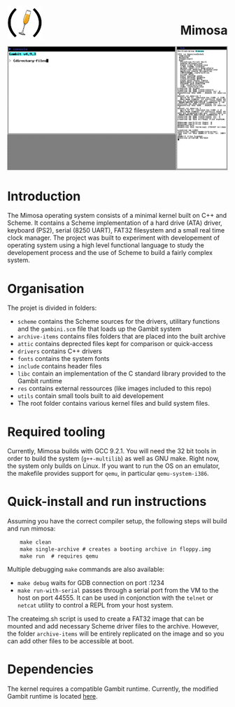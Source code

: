 <img style="float:left" src="res/logo.png" width="80" >
<h1 style="float:right; display:inline-block">Mimosa</h1>

<div style="clear:both"></div>

<img src="res/mimosa_screenshot.png" width="600">

# Introduction

The Mimosa operating system consists of a minimal kernel built on C++ and Scheme. It contains a Scheme implementation of a hard drive (ATA) driver, keyboard (PS2), serial (8250 UART), FAT32 filesystem and a small real time clock manager. The project was built to experiment with developement of operating system using a high level functional language to study the developement process and the use of Scheme to build a fairly complex system.

# Organisation

The projet is divided in folders:

- `scheme` contains the Scheme sources for the drivers, utilitary functions and the `gambini.scm` file that loads up the Gambit system
- `archive-items` contains files folders that are placed into the built archive
- `attic` contains deprected files kept for comparison or quick-access
- `drivers` contains C++ drivers
- `fonts` contains the system fonts
- `include` contains header files
- `libc` contain an implementation of the C standard library provided to the Gambit runtime
- `res` contains external ressources (like images included to this repo)
- `utils` contain small tools built to aid developement
- The root folder contains various kernel files and build system files.

# Required tooling

Currently, Mimosa builds with GCC 9.2.1. You will need the 32 bit tools in order to build the system (`g++-multilib`) as well as GNU make. Right now, the system only builds on Linux. If you want to run the OS on an emulator, the makefile provides support for `qemu`, in particular `qemu-system-i386`.

# Quick-install and run instructions

Assuming you have the correct compiler setup, the following steps will
build and run mimosa:
    
```Shell
    make clean
    make single-archive # creates a booting archive in floppy.img
    make run  # requires qemu
```

Multiple debugging `make` commands are also available:
- `make debug` waits for GDB connection on port :1234
- `make run-with-serial` passes through a serial port from the VM to the host on port 44555. It can be used in conjonction with the `telnet` or `netcat` utility to control a REPL from your host system.

The createimg.sh script is used to create a FAT32 image that can be mounted and add necessary Scheme driver files to the archive. However, the folder `archive-items` will be entirely replicated on the image and so you can add other files to be accessible at boot.

# Dependencies

The kernel requires a compatible Gambit runtime. Currently, the modified Gambit runtime is located [here](https://github.com/SamuelYvon/gambit).
